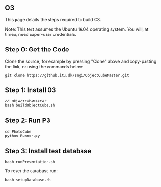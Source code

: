 ## O3

This page details the steps required to build O3.  

Note: This text assumes the Ubuntu 16.04 operating system. You will, at times, need super-user credentials.

## Step 0: Get the Code

Clone the source, for example by pressing "Clone" above and copy-pasting the link, or using the commands below:

	git clone https://github.itu.dk/sngi/ObjectCubeMaster.git

## Step 1: Install 03

	cd ObjectCubeMaster
	bash buildObjectCube.sh

## Step 2: Run P3

	cd PhotoCube
	python Runner.py

## Step 3: Install test database

	bash runPresentation.sh

To reset the database run:

	bash setupDatabase.sh

